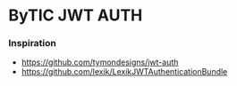 # ByTIC JWT AUTH


### Inspiration
* https://github.com/tymondesigns/jwt-auth
* https://github.com/lexik/LexikJWTAuthenticationBundle